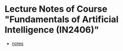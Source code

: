 # Lecture Notes of Course "Fundamentals of Artificial Intelligence (IN2406)"

- [notes](https://leoxiang66.github.io/Lecture-FAI/)

<!-- 

# `AIMA Code Installation Instructions` [![Build Status](https://travis-ci.org/aimacode/aima-python.svg?branch=master)](https://travis-ci.org/aimacode/aima-python) [![Binder](http://mybinder.org/badge.svg)](http://mybinder.org/repo/aimacode/aima-python)

Implementations of all algorithms presented in the lecture in several programming languages are available online at [https://github.com/aimaTUM/aima-python](https://github.com/aimaTUM/aima-python). For most of the examples from the lecture we provide _Jupyter Notebooks_ that implement the example in Moodle. This should encourage you to debug the code for the examples step by step in order to develop a better understanding of the involved algorithms. The following two steps are required to set up a programming environment that allows you to execute the _Jupyter Notebooks_:

1. Installation of _Anaconda_
2. Download of the AIMA python code

# 1. Installation of Anaconda

To execute the _Jupyter Notebooks_ it is required to first install _Python_, _Jupyter_, and several standard python libraries. We recommend to use the _Anaconda_ environment, which installs all the above mentioned programs at once including the package manager conda. Conda is also used to create a virtual environment. _If you already use conda or want to use the python environment `venv`, or simply your home python distribution, feel free to do so and jump directly to point 2._

## 1.1 Installation on Linux

1. Download the Python 3 (currently 3.7) installer from: 

   https://www.anaconda.com/download/#linux
2. Go to the download folder your terminal and run: 

   `bash Anaconda-latest-Linux-x86_64.sh`
3. Follow the prompts on the installer screens. If you are unsure about any setting, accept the defaults. You can change them later. One of them is the auto `conda init`. It will initialize the conda base environment each time you start your terminal.
4. To make the changes take effect, close and then re-open your terminal.
5. To test your installation, in your terminal or Anaconda prompt, run the following command to list all installed packages: 

   `conda list`.

## 1.2 Installation on Windows

1. Download the Python 3 (currently 3.7) installer from: 

   https://www.anaconda.com/download/#windows
2. Double-click on the _.exe_ file.
3. Follow the instructions on the screen. If you are unsure about any setting, accept the defaults. You can change them later.
4. When installation is finished, form the _start_ menu, open the _Anaconda prompt_.
5. To test your installation, in your anaconda prompt, run the following command to list all installed packages: 

   `conda list`.

## 1.3 Installation on macOS

1. Download the Python 3 (currently 3.7) installer from: 

   https://www.anaconda.com/download/#macos
2. Double-click the _.pkg_ file.
3. Follow the prompts on the installer screens. If you are unsure about any setting, accept the defaults. You can change them later.
4. To make the changes take effect, close and then re-open your terminal.
5. To test your installation, in your terminal or anaconda prompt, run the following command to list all installed packages: 

   `conda list`.

## 1.4 How to use Anaconda
Anaconda distribution comes with more than 1,500 packages as well as the conda package and virtual environment manager. It also includes a GUI, Anaconda Navigator, as a graphical alternative to the command line interface (CLI). First time users might find helpful information in the [anaconda docs](https://docs.anaconda.com/anaconda/navigator/). As you will see in the following section we will use an Anaconda environment for package managing. An introduction to how to use Anaconda within the command line can be found [here](https://conda.io/projects/conda/en/latest/user-guide/getting-started.html). The most important commands are:

1. Creating a new Anaconda environment: 

   `conda create --name <env_name>`
2. List all existing environments: 

   `conda info --envs`
3. Activate specific environment: 

   `conda activate <env_name>`
4. Install package: 

   `conda install <package_name>`
5. List all packages of current environment: 

   `conda list`

# 2.Download of the AIMA python code

Python implementations for the algorithms from the lecture are available on the repository at https://github.com/aimaTUM/aima-python. For installation, the following steps are required:

1. Create a new Anaconda environment. Here it is assumed that the environment is called AI_AIMA. 

   `conda create --name AI_AIMA python=3.7` 
  
   This step is not required. You can also work within the base environment, however in that case you __have to use Python 3.7, and not a newer version__. Additionally, using environments makes it easier to distribute your projects later on.
		
   If not yet activated, activate your environment. This step is needed each time you want to work within the environment. The current environment is indicated left to your computers name in the terminal.

   `conda activate AI_AIMA`

2. If git is not yet installed on your machine or in your _Anaconda_ environment, install it with the following command

   `conda install -c anaconda git`

3. Download the repository

   `git clone https://github.com/aimaTUM/aima-python`

4. Install pip within your conda environment:

   `conda install pip git`

5. Go inside the project folder and install the project requirements:

   `cd aima-python`

   `pip install -r requirements.txt --use-feature=2020-resolver`

   This will fetch all python packages needed. Unfortunately _conda_ has some issues installing _opencv_ so we used _pip_ in this case. Usually it is easier to just use `conda install` to install the needed packages.

   The `--use-feature=2020-resolver` may be necessary if your pip installation is not the latest version.

   The download may take a while. It case it fails to download some of the packages (for example due to connection problems), try to run the command again.

   If you see that one package cannot be installed, even after repeated tries through pip, you can also try to install it through conda, using one of the following commands:

   `conda install <NAME_OF_PACKAGE>`

   `conda install -c conda-forge <NAME_OF_PACKAGE>`

   where `<NAME_OF_PACKAGE>` is the name of the package whose installation fails.

6. Check if the packages are installed:

   `conda list`

7. Fetch the corresponding dataset from the _aima-data_ repository:

   `git submodule init`

   `git submodule update`

   The download of the set may take a while.

8. Run the test suite:

   `py.test`

   If all tests were successful, you are now ready to start!

   If not, look below in the known bugs/FAQ section.

# 3. Executing the Jupyter notebooks

For most of the examples from the lecture we provide _Jupyter Notebooks_ on Moodle. <span style="color:red"> To avoid issues with the relative file path we recommend to place these notebooks in the root folder of the _AIMA_ repository you downloaded in the previous step. </span> To start the _Jupyter_ web-interface simply type the following command into your terminal / anaconda prompt:

`jupyter notebook`
   
From the web-interface you can then easily open, modify, and execute the _Jupyter Notebooks_. Depending on your environment, it is possible that you have to install some additional python libraries. This can be done with the command:

(Note: Make sure you have activated your __project environment__ _`AI\_AIMA`_.)

`pip install <library name>`

or 

`conda install <library name>`

# 4. Known Bugs/FAQ

## 4.1 In Step 5 of installing the AIMA package, the `pip install` command returns an error, when installing `qpsolvers` or `quadprog`.

### For Windows
You may need the latest version of the C++ compiler provided by Visual Studio. You can download it [here](https://visualstudio.microsoft.com/visual-cpp-build-tools/)

During the installation, you will be asked which options you want to install alongside Visual Studio. Make sure that you select the option "Desktop development with C++". If you missed this option and installed Visual Studio without it, you can still install it afterwards through the Visual Studio app (Start $\rightarrow$ Visual Studio Installer): In the box "Visual Studio Build Tools" you can select the option "Modify", and select there the module "Desktop development with C++".

After installation, reboot your system. This should fix the problem.

If this does not solve your problem, you may also try to install `qpsolvers` (which contains `quadprog`) through conda:

`conda install -c conda-forge quadprog`

The installation using pip will continue to fail if you try to do that again, but as long as `py.test` runs without problems, you do not need to worry about it.

### For iOS/macOS

This is a known bug related to an outdated version of Xcode. You can update Xcode by running the following command:

`xcode-select --install`

You can find more information [here](https://stackoverflow.com/questions/58364832/problems-installing-qpsolvers-on-mac)

## 4.2 When running `py.test` on Windows, two tests fail: `test_learning.py` and `test_learning4e.py`

This may be caused by an incorrect installation of `cvxopt` through pip. Instead, you can install it through conda:

`conda install -c conda-forge cvxopt`

Then, `py.test` should run without errors.

## 4.3 When running `py.test` on iOS/macOS, several `AttributeError` are returned by some file `plugin.py`,with the description `'Function' object has no attribute 'get_marker'`.

This is a known bug originating from an incompatibility with newer versions of `pytest`. It can be solved by installing an older version:

`pip install pytest==3.10.1`

You can find more information [here](https://stackoverflow.com/questions/54254337/pytest-attributeerror-function-object-has-no-attribute-get-marker)

## 4.4 On iOS/macOS, I have another error appearing, that was not listed here.

Often, mac-related issues may arise because you have not installed the latest update. Simply update your OS and/or your applications, and continue with the AIMA installation instructions.

If your problem is still not solved, don't hesitate to notify us of the problem on the Moodle forums.
 -->
